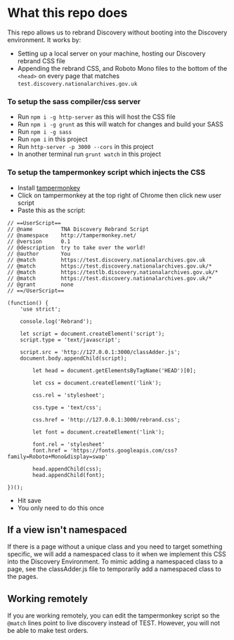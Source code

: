 # What this repo does

This repo allows us to rebrand Discovery without booting into the Discovery environment. It works by:

- Setting up a local server on your machine, hosting our Discovery rebrand CSS file
- Appending the rebrand CSS, and Roboto Mono files to the bottom of the `<head>` on every page that matches `test.discovery.nationalarchives.gov.uk`

### To setup the sass compiler/css server

- Run `npm i -g http-server` as this will host the CSS file
- Run `npm i -g grunt` as this will watch for changes and build your SASS
- Run `npm i -g sass`
- Run `npm i` in this project
- Run `http-server -p 3000 --cors` in this project
- In another terminal run `grunt watch` in this project

### To setup the tampermonkey script which injects the CSS

- Install [tampermonkey](https://chrome.google.com/webstore/detail/tampermonkey/dhdgffkkebhmkfjojejmpbldmpobfkfo?hl=en)
- Click on tampermonkey at the top right of Chrome then click new user script
- Paste this as the script:

```
// ==UserScript==
// @name         TNA Discovery Rebrand Script
// @namespace    http://tampermonkey.net/
// @version      0.1
// @description  try to take over the world!
// @author       You
// @match        https://test.discovery.nationalarchives.gov.uk
// @match        https://test.discovery.nationalarchives.gov.uk/*
// @match        https://testlb.discovery.nationalarchives.gov.uk/*
// @match        https://test.discovery.nationalarchives.gov.uk/*
// @grant        none
// ==/UserScript==

(function() {
    'use strict';

    console.log('Rebrand');

    let script = document.createElement('script');
    script.type = 'text/javascript';

    script.src = 'http://127.0.0.1:3000/classAdder.js';
    document.body.appendChild(script);

        let head = document.getElementsByTagName('HEAD')[0];

        let css = document.createElement('link');

        css.rel = 'stylesheet';

        css.type = 'text/css';

        css.href = 'http://127.0.0.1:3000/rebrand.css';

        let font = document.createElement('link');

        font.rel = 'stylesheet'
        font.href = 'https://fonts.googleapis.com/css?family=Roboto+Mono&display=swap'

        head.appendChild(css);
        head.appendChild(font);
        
})();
```

- Hit save
- You only need to do this once


## If a view isn't namespaced

If there is a page without a unique class and you need to target something specific, we will add a namespaced class to it when we implement this CSS into the Discovery Environment. To mimic adding a namespaced class to a page, see the classAdder.js file to temporarily add a namespaced class to the pages.

## Working remotely

If you are working remotely, you can edit the tampermonkey script so the `@match` lines point to live discovery instead of TEST. However, you will not be able to make test orders.
